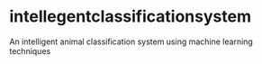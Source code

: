 # intellegentclassificationsystem
An intelligent animal classification system using machine learning techniques
